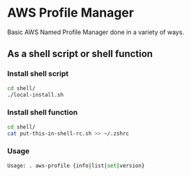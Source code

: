 # AWS Profile Manager

Basic AWS Named Profile Manager done in a variety of ways.

## As a shell script or shell function

### Install shell script

```bash
cd shell/
./local-install.sh
```

### Install shell function

```bash
cd shell/
cat put-this-in-shell-rc.sh >> ~/.zshrc
```

### Usage

```bash
Usage: . aws-profile {info|list|set|version}
```

